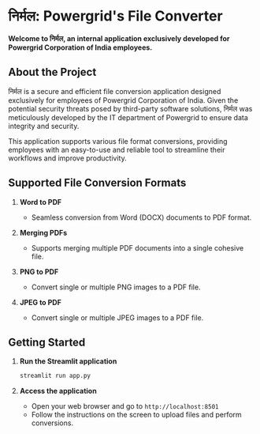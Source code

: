 # निर्मल: Powergrid's File Converter

**Welcome to निर्मल, an internal application exclusively developed for Powergrid Corporation of India employees.**

## About the Project

निर्मल is a secure and efficient file conversion application designed exclusively for employees of Powergrid Corporation of India. Given the potential security threats posed by third-party software solutions, निर्मल was meticulously developed by the IT department of Powergrid to ensure data integrity and security.

This application supports various file format conversions, providing employees with an easy-to-use and reliable tool to streamline their workflows and improve productivity.

## Supported File Conversion Formats

1. **Word to PDF**
   - Seamless conversion from Word (DOCX) documents to PDF format.

2. **Merging PDFs**
   - Supports merging multiple PDF documents into a single cohesive file.

3. **PNG to PDF**
   - Convert single or multiple PNG images to a PDF file.

4. **JPEG to PDF**
   - Convert single or multiple JPEG images to a PDF file.

## Getting Started

1. **Run the Streamlit application**
   ```sh
   streamlit run app.py
   ```

2. **Access the application**
   - Open your web browser and go to `http://localhost:8501`
   - Follow the instructions on the screen to upload files and perform conversions.







